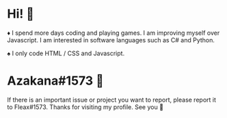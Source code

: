 # Hi! 👋 

♦️ I spend more days coding and playing games. I am improving myself over Javascript. I am interested in software languages ​​such as C# and Python.

 
♠ I only code HTML / CSS and Javascript.




# Azakana#1573 💖



If there is an important issue or project you want to report, please report it to Fleax#1573. Thanks for visiting my profile. See you 👋
